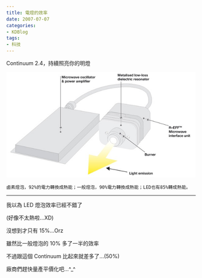 ```yaml
---
title: 電燈的效率
date: 2007-07-07
categories:
- KDBlog
tags:
- 科技
---
```

Continuum 2.4，持續照亮你的明燈



![](continuum2.4.jpg)

`鹵素燈泡，92%的電力轉換成熱能；一般燈泡，90%電力轉換成熱能；LED也有85%轉成熱能。`

---

我以為 LED 燈泡效率已經不錯了

(好像不太熱啦...XD)

沒想到才只有 15%...Orz

雖然比一般燈泡的 10% 多了一半的效率

不過跟這個 Continuum 比起來就差多了...(50%)

廠商們趕快量產平價化吧...^_^

